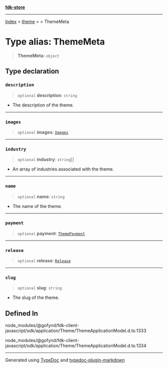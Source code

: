 [**fdk-store**](../../../README.md)
***

[Index](../../../API.md) > [theme](../../README.md) > [<internal>](../README.md) > ThemeMeta

# Type alias: ThemeMeta

> **ThemeMeta**: `object`

## Type declaration

### `description`

> `optional` **description**: `string`

- The description of the theme.

***

### `images`

> `optional` **images**: [`Images`](type-alias.Images.md)

***

### `industry`

> `optional` **industry**: `string`[]

- An array of industries associated with the theme.

***

### `name`

> `optional` **name**: `string`

- The name of the theme.

***

### `payment`

> `optional` **payment**: [`ThemePayment`](type-alias.ThemePayment.md)

***

### `release`

> `optional` **release**: [`Release`](type-alias.Release.md)

***

### `slug`

> `optional` **slug**: `string`

- The slug of the theme.

## Defined In

node\_modules/@gofynd/fdk-client-javascript/sdk/application/Theme/ThemeApplicationModel.d.ts:1333

node\_modules/@gofynd/fdk-client-javascript/sdk/application/Theme/ThemeApplicationModel.d.ts:1334

***
Generated using [TypeDoc](https://typedoc.org/) and [typedoc-plugin-markdown](https://www.npmjs.com/package/typedoc-plugin-markdown)
